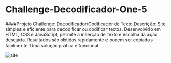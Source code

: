 # Challenge-Decodificador-One-5

####Projeto Challenge: Decodificador/Codificador de Texto  Descrição: Site simples e eficiente para decodificar ou codificar textos. 
Desenvolvido em HTML, CSS e JavaScript, permite a inserção de texto e escolha da ação desejada. Resultados são obtidos rapidamente e podem ser copiados facilmente. Uma solução prática e funcional.

![site](https://github.com/FrancineMBerto/Challenge-Decodificador-One-5/assets/129636115/f3828552-25cf-439a-8fb3-01eac6c4ba09)
